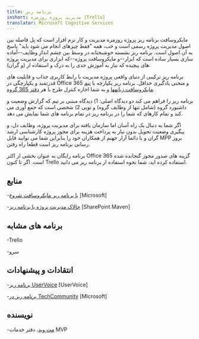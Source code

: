 ```yaml
---
title: برنامه ریز
inshort: مدیریت پروژه روزمره [Trello]
translator: Microsoft Cognitive Services
---
```



مایکروسافت برنامه ریز پروژه روزمره مدیریت و کار نرم افزار است که پل فاصله بین اصول مدیریت پروژه رسمی است و خب، همه "فقط چیزهای انجام می شود باید" پاسخ به آن اصول است. برنامه ریز نشسته خوشبختانه در وسط بین چشم انداز وظایف--آماده سازی بسیار ساده است که ابزار--و مایکروسافت پروژه--که ابزاری برای مدیریت پروژه های پیچیده که نیاز به آموزش جدی را به درک و استفاده از (و گران). 

برنامه ریز ترکیبی از دنیای واقعی پروژه مدیریت با رابط کاربری جذاب و قابلیت های قدرتمند و یکپارچگی در Office 365 و منحنی یادگیری حداقل. برنامه ریز یکپارچه با [تیم مایکروسافت زبانهها](https://blogs.technet.microsoft.com/skypehybridguy/2017/08/30/microsoft-teams-using-planner-to-stay-organized/) و به شما اجازه کنترل طرح با هر [دفتر 365 گروه](http://icsh.pt/O365groups).

برنامه ریز را فراهم می کند دو دیدگاه اصلی: 1) دیدگاه مبتنی بر تیم که گزارش وضعیت و داشبورد گروه (شامل تنها از وظایف گروه) و توپی 2) شخصی است که جمع آوری می کند و تمام کارهای که شما را در برنامه ریز در تمام برنامه های شما نمایش می دهد.

اگر شما به دنبال یک راه آسان اما سازمان یافته برای مدیریت پروژه، وظایف دل، و پیگیری وضعیت تحویل بدون نیاز به پرداخت هزینه برای مجوز پروژه کارشناسی ارشد گران و یا دائما آزار جهنم از همکاران خود را بنابراین شما می توانید فایل MPP بروز رسانی برنامه ریز است قطعا راه رفتن.

برنامه رایگان به عنوان بخشی از اکثر Office 365 گزینه های صدور مجوز گنجانده شده است. اگر تا کنون Trello استفاده کرده اید، شما نحوه استفاده از برنامه ریز می دانید.

منابع
---------

-[با برنامه ریز مایکروسافت شروع](https://support.office.com/en-us/article/Microsoft-Planner-help-4a9a13c6-3adf-4a60-a6fc-15c0b15e16fc?ui=en-US&rs=en-US&ad=US)
    \[Microsoft\]

-[چالاک مدیریت پروژه با برنامه ریز](https://sharepointmaven.com/how-to-use-microsoft-planner-for-agile-and-scrum-projects/)
    \[SharePoint Maven\]

برنامه های مشابه
--------------------

-Trello

-سرو

انتقادات و پیشنهادات
---------

-[برنامه ریز UserVoice](https://planner.uservoice.com/forums/330525-microsoft-planner-feedback-forum)
    \[UserVoice\]

-[برنامه ریز در TechCommunity](https://techcommunity.microsoft.com/t5/Planner/ct-p/Planner)
    \[MIcrosoft\]

نویسنده
---------

-[مت وید](https://www.linkedin.com/in/thatmattwade/)، دفتر خدمات MVP


